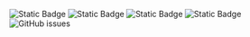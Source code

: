 ![Static Badge](https://img.shields.io/badge/blacklists-60-000000) ![Static Badge](https://img.shields.io/badge/blacklisted-2714983-cc0000) ![Static Badge](https://img.shields.io/badge/whitelisted-2242-00CC00) ![Static Badge](https://img.shields.io/badge/streaming_blacklist-28106-000000) ![GitHub issues](https://img.shields.io/github/issues/fabriziosalmi/blacklists)
